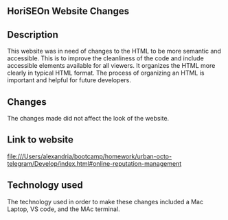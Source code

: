 ## HoriSEOn Website Changes
## Description
This website was in need of changes to the HTML to be more semantic and accessible. This is to improve the cleanliness of the code and include accessible elements available for all viewers. It organizes the HTML more clearly in typical HTML format. The process of organizing an HTML is important and helpful for future developers. 
## Changes
The changes made did not affect the look of the website. 
## Link to website 
[file:///Users/alexandria/bootcamp/homework/urban-octo-telegram/Develop/index.html#online-reputation-management](https://github.com/alliedeaver/horizon-SEO-Refactor)
## Technology used
The technology used in order to make these changes included a Mac Laptop, VS code, and the MAc terminal.
